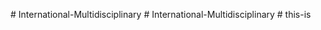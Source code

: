  
 
#   I n t e r n a t i o n a l - M u l t i d i s c i p l i n a r y  
 #   I n t e r n a t i o n a l - M u l t i d i s c i p l i n a r y  
 #   t h i s - i s  
 